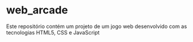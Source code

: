 # web_arcade
Este repositório contém um projeto de um jogo web desenvolvido com as tecnologias HTML5, CSS e JavaScript
